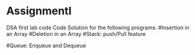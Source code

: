 # AssignmentI
DSA first lab code
Code Solution for the following programs:
#Insertion in an Array
#Deletion in an Array
#Stack: push/Pull feature

#Queue: Enqueue and Dequeue
